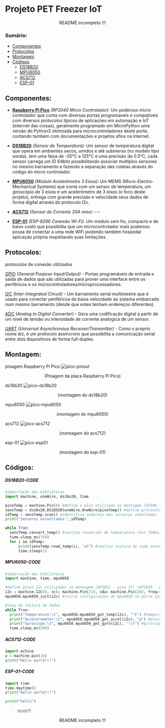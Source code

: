 # Projeto PET Freezer IoT
  <p align="center"> README incompleto !!! <p>

### Sumário:
  * [Componentes](#componentes)
  * [Protocolos](#protocolos) 
  * [Montagem](#montagem)
  * [Códigos](#códigos)
    * [DS18B20](#ds18b20-code)
    * [MPU6050](#mpu6050-code)
    * [ACS712](#acs712-code)
    * [ESP-01](#esp-01-code)

  
  
  ## Componentes:
  * **[Raspberry Pi Pico](https://hackspace.raspberrypi.com/books/micropython-pico)** *(RP2040 Micro Controlador):* Um poderoso micro controlador que conta com diversas portas programaveis e compatíveis com diversos protocolos típicos de aplicações em automação e IoT (internet das coisas), geralmente programado em MicroPython uma versão do Python3 otimizada para microcontroladores deste porte, contando também com documentações e projetos afins na internet.
  
  
  * **[DS18B20](https://randomnerdtutorials.com/micropython-ds18b20-esp32-esp8266/)** *(Sensor de Temperatura):* Um sensor de temperatura digital que opera em ambientes secos, umidos e até submerso (no modelo tipo sonda), tem uma faixa de -55°C a 125°C e uma precisão de 0.5°C, cada sensor carrega um ID 64bits possibilitando associar multiplos sensores no mesmo barramento e fazendo a separação das coletas através do código do micro controlador.
  
  
  * **[MPU6050](https://microdigisoft.com/mpu6050-with-raspberry-pi-pico-using-micropython/)** *(Módulo Acelerômetro 3 Eixos):* Um MEMS (Micro-Electro-Mechanical Systems) que conta com um sensor de temperatura, um giroscópio de 3 eixos e um acelerômetro de 3 eixos (o foco deste projeto), entrega com grande precisão e velocidade seus dados de forma digital através do protocolo I2c.
  
  
  * **[ACS712](https://how2electronics.com/how-to-use-adc-in-raspberry-pi-pico-adc-example-code/)** *(Sensor de Corrente 20A max):* ---
  
  
  * **[ESP-01](https://www.filipeflop.com/blog/como-conectar-a-raspberry-pi-pico-ao-wifi-com-esp8266/)** *(ESP-8266 Conexão Wi-Fi):* Um módulo sem fio, compacto e de baixo custo que possibilita que um microcontrolador mais poderoso possa de conectar a uma rede WiFi podendo também hospedar aplicação própria respeitando suas limitações.
  
  
  ## Protocolos:
  protocolos de conexão utilizados
  
  
 [GPIO](https://www.oficinadanet.com.br/hardware/40552-o-que-e-gpio) *(General Purpose Input/Output)* - Portas programáveis de entrada e saída de dados que são utilizadas para prover uma interface entre os periféricos e os microcontroladores/microprocessadores.
 
  
  
 [I2C](https://how2electronics.com/how-to-use-i2c-pins-in-raspberry-pi-pico-i2c-scanner/) *(Inter-Integrated Circuit)* - Um barramento serial multimestre que é usado para conectar periféricos de baixa velocidade ao sistema embarcado num mesmo barramento (desde que estes tenham endereços diferentes).
 
 
 [ADC](https://www.circuitschools.com/how-to-use-adc-on-raspberry-pi-pico-in-detail-with-micropython-example/) *(Analog to Digital Converter)* - Gera uma codificação digital a partir de um nível de tensão ou intensidade de corrente analogica de um sensor.
 
 
 [UART](https://www.rohde-schwarz.com/br/produtos/teste-e-medicao/osciloscopios/educational-content/compreender-uart_254524.html) *(Universal Asynchronous Receiver/Transmitter)* - Como o proprio nome diz, é um protocolo assíncrono que possibilita a comunicação serial entre dois dispositivos de forma full-duplex.
  
  
  ## Montagem:
  
  pinagem Raspberry Pi Pico
  ![pico-pinout](https://github.com/Tomaz-Arlindo/Raspberry-Pico-PET/blob/main/images/pico-pinout.png)
  <p align="center">(Pinagem da placa Raspberry Pi Pico)</p>
  
  
  ds18b20
  ![pico-ds18b20](https://github.com/Tomaz-Arlindo/Raspberry-Pico-PET/blob/main/images/pico-ds18b20.png)
  <p align="center">(montagem do ds18b20)</p>
  
  
  mpu6050
  ![pico-mpu6050](https://github.com/Tomaz-Arlindo/Raspberry-Pico-PET/blob/main/images/pico-mpu6050.png)
  <p align="center">(montagem do mpu6050)</p>
  
  
  acs712
  ![pico-acs712](https://github.com/Tomaz-Arlindo/Raspberry-Pico-PET/blob/main/images/pico-acs712.png)
  <p align="center">(montagem do acs712)</p>
  
  
  esp-01
  ![pico-esp01](https://github.com/Tomaz-Arlindo/Raspberry-Pico-PET/blob/main/images/pico-esp01.png)
  <p align="center">(montagem do esp-01)</p>
  
  
  ## Códigos:
  
  ##### DS18B20-CODE
  ~~~Python
#importação das bibliotecas
import machine, oneWire, ds18x20, time

pinoTemp = machine.Pin(6) #define o pino utilizado na montagem (GPIO6 - pino 9)
sensTemp = ds18x20.DS18X20(oneWire.OneWire(pinoTemp)) #define protocolo
idTemp = sensTemp.scan() #identifica endereço dos sensores conectados
print("Sensores encontrados:",idTemp)

while True:
    sensTemp.convert_temp() #realiza conversão de temperatura (min 750ms)
    time.sleep_ms(750)
    for i in idTemp:
        print(sensTemp.read_temp(i), "oC") #realiza leitura de cada sensor
        time.sleep(1)
  ~~~
  
  ##### MPU6050-CODE
  ~~~Python
#importação das bibliotecas
import machine, time, mpu6050

#define pinos i2c utilizados na montagem (GPIO21 - pino 27) (GPIO20 - pino 26) 
i2c = machine.I2C(0, scl= machine.Pin(21), sda= machine.Pin(20), freq=400000)
mpu6050.mpu6050_init(i2c) #inicia configurações do mpu6050 na porta i2c escolhida

#loop de leitura de dados
while True:
    print("Temperature:\t", mpu6050.mpu6050_get_temp(i2c), "°C") #temperatura
    print("Accelerometer:\t", mpu6050.mpu6050_get_accel(i2c), "g") #aceleração 3 eixos
    print("Gyroscope:\t", mpu6050.mpu6050_get_gyro(i2c), "°/s") #giroscópio 3 eixos
    time.sleep_ms(500)

  
  ~~~ 
  
 ##### ACS712-CODE
   ~~~Python
  import mchine
  y = machine.pin(10)
  print("Hello world!!!")
  
  ~~~
 
 ##### ESP-01-CODE
   ~~~Python
  import time
  time.daytime()
  print("Hello world!!!")
  
  ~~~
  
  ~~~python 
  print("hello")
  ~~~
  
   > teste!!!
      
  <p align="center"> README incompleto !!! <p>
